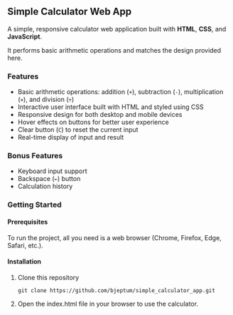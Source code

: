 ## Simple Calculator Web App

A simple, responsive calculator web application built with **HTML**, **CSS**, and **JavaScript**. 

It performs basic arithmetic operations and matches the design provided here.

### Features

- Basic arithmetic operations: addition (`+`), subtraction (`-`), multiplication (`×`), and division (`÷`)
- Interactive user interface built with HTML and styled using CSS
- Responsive design for both desktop and mobile devices
- Hover effects on buttons for better user experience
- Clear button (`C`) to reset the current input
- Real-time display of input and result

### Bonus Features

- Keyboard input support
- Backspace (`←`) button
- Calculation history

### Getting Started

#### Prerequisites

To run the project, all you need is a web browser (Chrome, Firefox, Edge, Safari, etc.).

#### Installation

1. Clone this repository
    ```
    git clone https://github.com/bjeptum/simple_calculator_app.git
    ```
2. Open the index.html file in your browser to use the calculator.